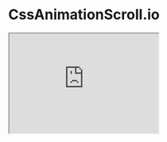 # CssAnimationScroll.io

<iframe id="inlineFrameExample"
    title="Inline Frame Example"
    width="300"
    height="200"
    src="https://acorangonzalezmoray.github.io/CssAnimationScroll.io/ProgrammingLanguages">
</iframe>
